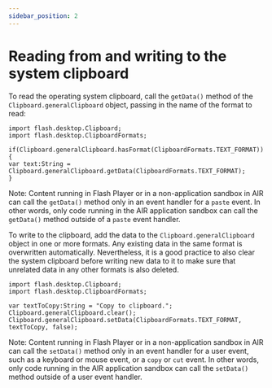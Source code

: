```yaml
---
sidebar_position: 2
---
```


# Reading from and writing to the system clipboard

To read the operating system clipboard, call the `getData()` method of the
`Clipboard.generalClipboard` object, passing in the name of the format to read:

```
import flash.desktop.Clipboard;
import flash.desktop.ClipboardFormats;

if(Clipboard.generalClipboard.hasFormat(ClipboardFormats.TEXT_FORMAT)){
var text:String = Clipboard.generalClipboard.getData(ClipboardFormats.TEXT_FORMAT);
}
```

Note: Content running in Flash Player or in a non-application sandbox in AIR can
call the `getData()` method only in an event handler for a `paste` event. In
other words, only code running in the AIR application sandbox can call the
`getData()` method outside of a `paste` event handler.

To write to the clipboard, add the data to the `Clipboard.generalClipboard`
object in one or more formats. Any existing data in the same format is
overwritten automatically. Nevertheless, it is a good practice to also clear the
system clipboard before writing new data to it to make sure that unrelated data
in any other formats is also deleted.

```
import flash.desktop.Clipboard;
import flash.desktop.ClipboardFormats;

var textToCopy:String = "Copy to clipboard.";
Clipboard.generalClipboard.clear();
Clipboard.generalClipboard.setData(ClipboardFormats.TEXT_FORMAT, textToCopy, false);
```

Note: Content running in Flash Player or in a non-application sandbox in AIR can
call the `setData()` method only in an event handler for a user event, such as a
keyboard or mouse event, or a `copy` or `cut` event. In other words, only code
running in the AIR application sandbox can call the `setData()` method outside
of a user event handler.
